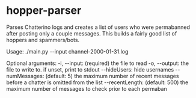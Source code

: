 # hopper-parser
Parses Chatterino logs and creates a list of users who were permabanned after posting only a couple messages. This builds a fairly good list of hoppers and spammers/bots.

Usage:
./main.py --input channel-2000-01-31.log

Optional arguments:
-i, --input: (required) the file to read
-o, --output: the file to write to. if unset, print to stdout
--hideUsers: hide usernames
--numMessages: (default: 5)  the maximum number of recent messages before a chatter is omitted from the list
--recentLength: (default: 500) the maximum number of messages to check prior to each permaban
